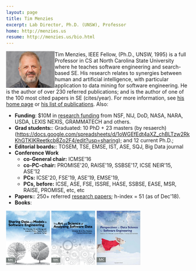 ```yaml
---
layout: page
title: Tim Menzies
excerpt: Lab Director, Ph.D. (UNSW), Professor
home: http://menzies.us
resume: http://menzies.us/bio.html
---
```



<img align="left"
src="/img/timm.png" alt="timm" height="100"> Tim Menzies, IEEE Fellow, (Ph.D.,
UNSW, 1995) is a full Professor in CS at North
Carolina State University where he teaches software
engineering and search-based SE.  His research
relates to synergies between human and artificial
intelligence, with particular application to data
mining for software engineering.  He is the author
of over 230 referred publications; and is the author of one of the
100 most cited papers in SE (cites/year).  For more information, see [his home page](http://menzies.us)  or [his list of publications](https://scholar.google.com/citations?user=7htTUTgmLtUC&hl=en). Also:

- **Funding**: $10M  in [research funding](https://docs.google.com/spreadsheets/d/1Y5YrD3WkZlee7LLXLN5m9vvMPL2qBU-vruHpRr77dqg/edit#gid=676744746make%20-) from  NSF, NIJ, DoD, NASA, NARA, USDA, LEXIS NEXIS, GRAMMATECH and others.
- **Grad students:**: Graduated: 10 PhD + 23 masters (by resaerch) (https://docs.google.com/spreadsheets/d/1oWGEfEdt4aXZ_chBLTzw2RkKhGTKIKReetkcb8Zo2F4/edit?usp=sharing); and 12  current Ph.D.;
- **Editorial boards:**: TOSEM,  TSE, EMSE, IST, ASE, SQJ, Big Data journal
- **Conference Work**
     - **co-General chair:** ICMSE'16
     - **co-PC-chair:** PROMISE'20, RAISE'19, SSBSE'17, ICSE NEIR'15, ASE'12
     - **PCs:**  ICSE'20, FSE'19, ASE'19, EMSE'19,  
     - **PCs, before:** ICSE, ASE, FSE, ISSRE, HASE, SSBSE, EASE, MSR, RAISE, PROMISE, etc, etc
- **Papers:**: 250+ referred [research papers](https://scholar.google.com/citations?user=7htTUTgmLtUC&hl=en&oi=ao); h-index = 51 (as of Dec'18).
- **Books**:

 <a href="https://www.amazon.com/Sharing-Data-Models-Software-Engineering/dp/0124172954"><img width="120" src="https://raw.githubusercontent.com/timm/timm.github.io/master/img/shareBookCover.png"></a>&nbsp;<a
 href="https://www.amazon.com/Art-Science-Analyzing-Software-Data/dp/0124115195"><img width="120" src="https://raw.githubusercontent.com/timm/timm.github.io/master/img/asdbookCover.png"></a>&nbsp;<a
  href="https://www.amazon.com/Perspectives-Data-Science-Software-Engineering/dp/0128042060"><img width="120" src="https://raw.githubusercontent.com/timm/timm.github.io/master/img/perspectivesBook.jpg"></a>

